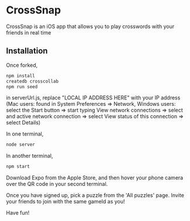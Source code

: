 # CrossSnap

CrossSnap is an iOS app that allows you to play crosswords with your friends in real time

## Installation

Once forked,

```bash
npm install
createdb crosscollab
npm run seed
```

in serverUrl.js, replace "LOCAL IP ADDRESS HERE" with your IP address (Mac users: found in
System Preferences => Network, Windows users: select the Start button => start typing View network connections => select and active network connection => select View status of this connection => select Details)

In one terminal,

```bash
node server
```

In another terminal,

```bash
npm start
```

Download Expo from the Apple Store, and then hover your phone camera over the QR code in your second terminal.

Once you have signed up, pick a puzzle from the 'All puzzles' page. Invite your friends to join with the same gameId as you!

Have fun!
